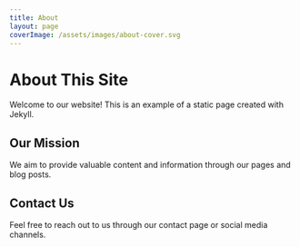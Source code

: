 ```yaml
---
title: About
layout: page
coverImage: /assets/images/about-cover.svg
---
```


# About This Site

Welcome to our website! This is an example of a static page created with Jekyll.

## Our Mission

We aim to provide valuable content and information through our pages and blog posts.

## Contact Us

Feel free to reach out to us through our contact page or social media channels. 